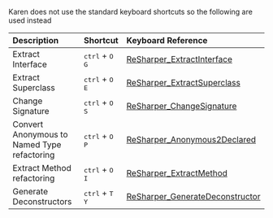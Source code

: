 ﻿Karen does not use the standard keyboard shortcuts so the following are used instead

| Description        |   Shortcut    | Keyboard Reference
|:------------- |:-------------|:-------------|
|  Extract Interface| <kbd>ctrl</kbd> + <kbd>O</kbd> <kbd>G</kbd>| [ReSharper_ExtractInterface](https://www.jetbrains.com/help/resharper/Refactorings__Extract_Interface.html) |
|  Extract Superclass| <kbd>ctrl</kbd> + <kbd>O</kbd> <kbd>E</kbd> |[ReSharper_ExtractSuperclass](https://www.jetbrains.com/help/resharper/Refactorings__Extract_Superclass.html) |
|  Change Signature| <kbd>ctrl</kbd> + <kbd>O</kbd> <kbd>S</kbd>| [ReSharper_ChangeSignature](https://www.jetbrains.com/help/resharper/Refactorings__Change_Signature.html) |
|  Convert Anonymous to Named Type refactoring| <kbd>ctrl</kbd> + <kbd>O</kbd> <kbd>P</kbd> | [ReSharper_Anonymous2Declared](https://www.jetbrains.com/help/resharper/Refactorings__Convert_Anonymous_to_Named_Type.html) |
| Extract Method refactoring | <kbd>ctrl</kbd> + <kbd>O</kbd> <kbd>I</kbd> | [ReSharper_ExtractMethod](https://www.jetbrains.com/help/resharper/Refactorings__Extract_Method.html) |
| Generate Deconstructors﻿ | <kbd>ctrl</kbd> + <kbd>T</kbd> <kbd>Y</kbd> | [ReSharper_GenerateDeconstructor](https://www.jetbrains.com/help/resharper/Code_Generation_Deconstructors.html) |